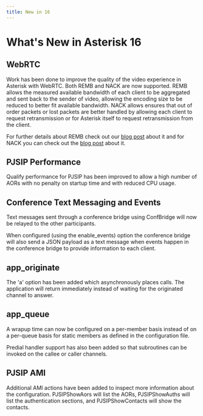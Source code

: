 ```yaml
---
title: New in 16
---
```


# What's New in Asterisk 16

## WebRTC

Work has been done to improve the quality of the video experience in Asterisk with WebRTC. Both REMB and NACK are now supported. REMB allows the measured available bandwidth of each client to be aggregated and sent back to the sender of video, allowing the encoding size to be reduced to better fit available bandwidth. NACK allows ensures that out of order packets or lost packets are better handled by allowing each client to request retransmission or for Asterisk itself to request retransmission from the client.

For further details about REMB check out our [blog post](https://blogs.asterisk.org/2018/05/16/receiver-estimated-maximum-bitrate-support/) about it and for NACK you can check out the [blog post](https://blogs.asterisk.org/2018/05/02/rtp-retransmission-for-video-to-combat-packet-loss/) about it.

## PJSIP Performance

Qualify performance for PJSIP has been improved to allow a high number of AORs with no penalty on startup time and with reduced CPU usage.

## Conference Text Messaging and Events

Text messages sent through a conference bridge using ConfBridge will now be relayed to the other participants.

When configured (using the enable\_events) option the conference bridge will also send a JSON payload as a text message when events happen in the conference bridge to provide information to each client.

## app_originate

The 'a' option has been added which asynchronously places calls. The application will return immediately instead of waiting for the originated channel to answer.

## app_queue

A wrapup time can now be configured on a per-member basis instead of on a per-queue basis for static members as defined in the configuration file.

Predial handler support has also been added so that subroutines can be invoked on the callee or caller channels.

## PJSIP AMI

Additional AMI actions have been added to inspect more information about the configuration. PJSIPShowAors will list the AORs, PJSIPShowAuths will list the authentication sections, and PJSIPShowContacts will show the contacts.
